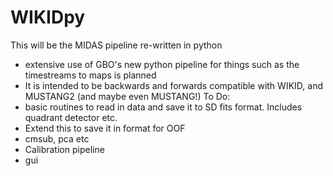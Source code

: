 # WIKIDpy
This will be the MIDAS pipeline re-written in python
- extensive use of GBO's new python pipeline for things such as the timestreams to maps is planned
- It is intended to be backwards and forwards compatible with WIKID, and MUSTANG2 (and maybe even MUSTANG!)
To Do:
- basic routines to read in data and save it to SD fits format.  Includes quadrant detector etc.
- Extend this to save it in format for OOF
- cmsub, pca etc
- Calibration pipeline
- gui